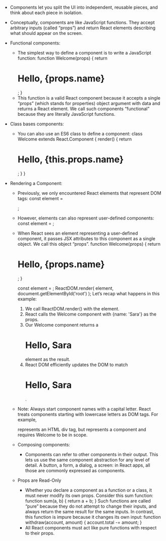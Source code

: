 - Components let you split the UI into independent, reusable pieces, and think about each piece in isolation.
- Conceptually, components are like JavaScript functions. They accept arbitrary inputs (called “props”) and return React elements describing what should appear on the screen.

- Functional components:
  - The simplest way to define a component is to write a JavaScript function:
    function Welcome(props) {
      return <h1>Hello, {props.name}</h1>;
    }
  - This function is a valid React component because it accepts a single “props” (which stands for properties) object argument with data and returns a React element. We call such components “functional” because they are literally JavaScript functions.

- Class bases components:
  - You can also use an ES6 class to define a component:
    class Welcome extends React.Component {
      render() {
        return <h1>Hello, {this.props.name}</h1>;
      }
    }

- Rendering a Component:
  - Previously, we only encountered React elements that represent DOM tags:
    const element = <div />;
  - However, elements can also represent user-defined components:
    const element = <Welcome name="Sara" />;
  - When React sees an element representing a user-defined component, it passes JSX attributes to this component as a single object. We call this object “props”.
    function Welcome(props) {
      return <h1>Hello, {props.name}</h1>;
    }

    const element = <Welcome name="Sara" />;
    ReactDOM.render(
      element,
      document.getElementById('root')
    );
    Let’s recap what happens in this example:

    1. We call ReactDOM.render() with the <Welcome name="Sara" /> element.
    2. React calls the Welcome component with {name: 'Sara'} as the props.
    3. Our Welcome component returns a <h1>Hello, Sara</h1> element as the result.
    4. React DOM efficiently updates the DOM to match <h1>Hello, Sara</h1>.

  - Note: Always start component names with a capital letter.
    React treats components starting with lowercase letters as DOM tags. For example, <div /> represents an HTML div tag, but <Welcome /> represents a component and requires Welcome to be in scope.

  - Composing components:
    - Components can refer to other components in their output. This lets us use the same component abstraction for any level of detail. A button, a form, a dialog, a screen: in React apps, all those are commonly expressed as components.

  - Props are Read-Only
    - Whether you declare a component as a function or a class, it must never modify its own props.   Consider this sum function:
      function sum(a, b) {
        return a + b;
      }
      Such functions are called “pure” because they do not attempt to change their inputs, and always return the same result for the same inputs.
      In contrast, this function is impure because it changes its own input:
      function withdraw(account, amount) {
        account.total -= amount;
      }
    - All React components must act like pure functions with respect to their props.














